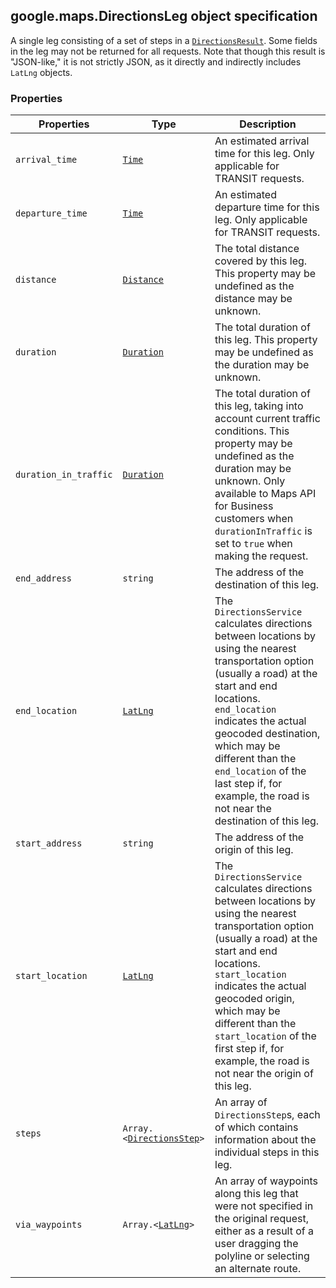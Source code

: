 <h2 id="DirectionsLeg">
google.maps.DirectionsLeg
object specification
</h2><p>A single leg consisting of a set of steps in a <code><a href="https://github.com/amenadiel/google-maps-documentation/blob/master/docs/google.maps.DirectionsResult.md">DirectionsResult</a></code>. Some fields in the leg may not be returned for all requests. Note that though this result is "JSON-like," it is not strictly JSON, as it directly and indirectly includes <code>LatLng</code> objects.</p><h3>Properties</h3><table summary="interface DirectionsLeg - Properties" width="100%">
<thead>
<tr><th>Properties</th>
<th>Type</th>
<th>Description</th>
</tr></thead>
<tbody>
<tr>
<td><code>arrival_time</code></td>
<td><code><a href="https://github.com/amenadiel/google-maps-documentation/blob/master/docs/google.maps.Time.md">Time</a></code></td>
<td>An estimated arrival time for this leg. Only applicable for TRANSIT requests.</td>
</tr>
<tr>
<td><code>departure_time</code></td>
<td><code><a href="https://github.com/amenadiel/google-maps-documentation/blob/master/docs/google.maps.Time.md">Time</a></code></td>
<td>An estimated departure time for this leg. Only applicable for TRANSIT requests.</td>
</tr>
<tr>
<td><code>distance</code></td>
<td><code><a href="https://github.com/amenadiel/google-maps-documentation/blob/master/docs/google.maps.Distance.md">Distance</a></code></td>
<td>The total distance covered by this leg. This property may be undefined as the distance may be unknown.</td>
</tr>
<tr>
<td><code>duration</code></td>
<td><code><a href="https://github.com/amenadiel/google-maps-documentation/blob/master/docs/google.maps.Duration.md">Duration</a></code></td>
<td>The total duration of this leg. This property may be undefined as the duration may be unknown.</td>
</tr>
<tr>
<td><code>duration_in_traffic</code></td>
<td><code><a href="https://github.com/amenadiel/google-maps-documentation/blob/master/docs/google.maps.Duration.md">Duration</a></code></td>
<td>The total duration of this leg, taking into account current traffic conditions. This property may be undefined as the duration may be unknown. Only available to Maps API for Business customers when <code>durationInTraffic</code> is set to <code>true</code> when making the request.</td>
</tr>
<tr>
<td><code>end_address</code></td>
<td><code>string</code></td>
<td>The address of the destination of this leg.</td>
</tr>
<tr>
<td><code>end_location</code></td>
<td><code><a href="https://github.com/amenadiel/google-maps-documentation/blob/master/docs/google.maps.LatLng.md">LatLng</a></code></td>
<td>The <code>DirectionsService</code> calculates directions between locations by using the nearest transportation option (usually a road) at the start and end locations. <code>end_location</code> indicates the actual geocoded destination, which may be different than the <code>end_location</code> of the last step if, for example, the road is not near the destination of this leg.</td>
</tr>
<tr>
<td><code>start_address</code></td>
<td><code>string</code></td>
<td>The address of the origin of this leg.</td>
</tr>
<tr>
<td><code>start_location</code></td>
<td><code><a href="https://github.com/amenadiel/google-maps-documentation/blob/master/docs/google.maps.LatLng.md">LatLng</a></code></td>
<td>The <code>DirectionsService</code> calculates directions between locations by using the nearest transportation option (usually a road) at the start and end locations. <code>start_location</code> indicates the actual geocoded origin, which may be different than the <code>start_location</code> of the first step if, for example, the road is not near the origin of this leg.</td>
</tr>
<tr>
<td><code>steps</code></td>
<td><code>Array.&lt;<a href="https://github.com/amenadiel/google-maps-documentation/blob/master/docs/google.maps.DirectionsStep.md">DirectionsStep</a>&gt;</code></td>
<td>An array of <code>DirectionsStep</code>s, each of which contains information about the individual steps in this leg.</td>
</tr>
<tr>
<td><code>via_waypoints</code></td>
<td><code>Array.&lt;<a href="https://github.com/amenadiel/google-maps-documentation/blob/master/docs/google.maps.LatLng.md">LatLng</a>&gt;</code></td>
<td>An array of waypoints along this leg that were not specified in the original request, either as a result of a user dragging the polyline or selecting an alternate route.</td>
</tr>
</tbody>
</table>